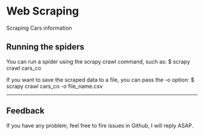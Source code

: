 # Web Scraping
 Scraping Cars information

## Running the spiders
You can run a spider using the scrapy crawl command, such as:
$ scrapy crawl cars_co

If you want to save the scraped data to a file, you can pass the -o option:
$ scrapy crawl cars_co -o file_name.csv


---
## Feedback
If you have any problem, feel free to fire issues in Github, I will reply ASAP.